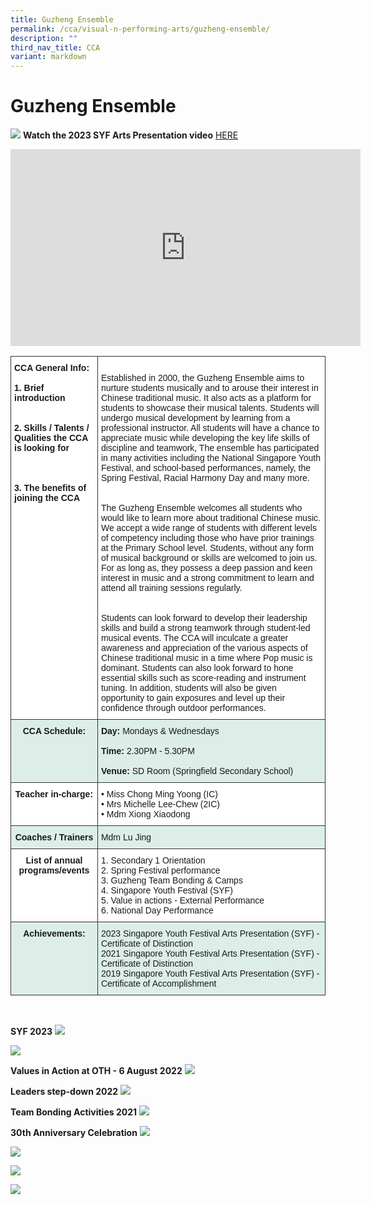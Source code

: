 ```yaml
---
title: Guzheng Ensemble
permalink: /cca/visual-n-performing-arts/guzheng-ensemble/
description: ""
third_nav_title: CCA
variant: markdown
---
```

# **Guzheng Ensemble**

![](/images/guzheng2023_1.jpeg)
**Watch the 2023 SYF Arts Presentation video** [HERE](https://www.youtube.com/watch?v=56OfoAdGpUQ)


<iframe width="560" height="315" src="https://www.youtube.com/embed/G3S4KU_0Z1I" title="YouTube video player" frameborder="0" allow="accelerometer; autoplay; clipboard-write; encrypted-media; gyroscope; picture-in-picture" allowfullscreen=""></iframe>

<br>

<table style="border-collapse:collapse;border-spacing:0" class="tg"><thead><tr><th style="background-color:#ffffff;border-color:#333333;border-style:solid;border-width:1px;font-family:Arial, sans-serif;font-size:14px;font-weight:bold;overflow:hidden;padding:10px 5px;text-align:left;vertical-align:top;word-break:normal">CCA General Info: <br><br>1. Brief introduction <br><br><br>2. Skills / Talents / Qualities the CCA is looking for <br><br><br><br>3. The benefits of joining the CCA <br></th><th style="background-color:#ffffff;border-color:#333333;border-style:solid;border-width:1px;font-family:Arial, sans-serif;font-size:14px;font-weight:normal;overflow:hidden;padding:10px 5px;text-align:left;vertical-align:top;word-break:normal"><br>Established in 2000, the Guzheng Ensemble aims to nurture students musically and to arouse their interest in Chinese traditional music. It also acts as a platform for students to showcase their musical talents. Students will undergo musical development by learning from a professional instructor. All students will have a chance to appreciate music while developing the key life skills of discipline and teamwork, The ensemble has participated in many activities including the National Singapore Youth Festival, and school-based performances, namely, the Spring Festival, Racial Harmony Day and many more.<br><br><br>The Guzheng Ensemble welcomes all students who would like to learn more about traditional Chinese music. We accept a wide range of students with different levels of competency including those who have prior trainings at the Primary School level. Students, without any form of musical background or skills are welcomed to join us. For as long as, they possess a deep passion and keen interest in music and a strong commitment to learn and attend all training sessions regularly. <br><br><br>Students can look forward to develop their leadership skills and build a strong teamwork through student-led musical events. The CCA will inculcate a greater awareness and appreciation of the various aspects of Chinese traditional music in a time where Pop music is dominant. Students can also look forward to hone essential skills such as score-reading and instrument tuning. In addition, students will also be given opportunity to gain exposures and level up their confidence through outdoor performances.<br></th></tr></thead><tbody><tr><td style="background-color:#DDEEE9;border-color:#333333;border-style:solid;border-width:1px;font-family:Arial, sans-serif;font-size:14px;font-weight:bold;overflow:hidden;padding:10px 5px;text-align:center;vertical-align:top;word-break:normal">CCA Schedule:<br></td><td style="background-color:#DDEEE9;border-color:#333333;border-style:solid;border-width:1px;font-family:Arial, sans-serif;font-size:14px;overflow:hidden;padding:10px 5px;text-align:left;vertical-align:top;word-break:normal"><span style="font-weight:bold">Day:</span> Mondays &amp; Wednesdays <br><br><span style="font-weight:bold">Time: </span>2.30PM - 5.30PM<br><br><span style="font-weight:bold">Venue: </span>SD Room (Springfield Secondary School)<br></td></tr><tr><td style="background-color:#ffffff;border-color:#333333;border-style:solid;border-width:1px;font-family:Arial, sans-serif;font-size:14px;font-weight:bold;overflow:hidden;padding:10px 5px;text-align:center;vertical-align:top;word-break:normal">Teacher in-charge:</td><td style="background-color:#ffffff;border-color:#333333;border-style:solid;border-width:1px;font-family:Arial, sans-serif;font-size:14px;overflow:hidden;padding:10px 5px;text-align:left;vertical-align:top;word-break:normal">• Miss Chong Ming Yoong (IC)<br>• Mrs Michelle Lee-Chew (2IC)<br>• Mdm Xiong Xiaodong<br></td></tr><tr><td style="background-color:#DDEEE9;border-color:#333333;border-style:solid;border-width:1px;font-family:Arial, sans-serif;font-size:14px;font-weight:bold;overflow:hidden;padding:10px 5px;text-align:center;vertical-align:top;word-break:normal">Coaches / Trainers<br></td><td style="background-color:#DDEEE9;border-color:#333333;border-style:solid;border-width:1px;font-family:Arial, sans-serif;font-size:14px;overflow:hidden;padding:10px 5px;text-align:left;vertical-align:top;word-break:normal">Mdm Lu Jing</td></tr><tr><td style="background-color:#ffffff;border-color:#333333;border-style:solid;border-width:1px;font-family:Arial, sans-serif;font-size:14px;font-weight:bold;overflow:hidden;padding:10px 5px;text-align:center;vertical-align:top;word-break:normal">List of annual programs/events<br></td><td style="background-color:#ffffff;border-color:#333333;border-style:solid;border-width:1px;font-family:Arial, sans-serif;font-size:14px;overflow:hidden;padding:10px 5px;text-align:left;vertical-align:top;word-break:normal">1. Secondary 1 Orientation <br>2. Spring Festival performance <br>3. Guzheng Team Bonding &amp; Camps<br>4. Singapore Youth Festival (SYF) <br>5. Value in actions - External Performance<br>6. National Day Performance  </td></tr><tr><td style="background-color:#DDEEE9;border-color:#333333;border-style:solid;border-width:1px;font-family:Arial, sans-serif;font-size:14px;font-weight:bold;overflow:hidden;padding:10px 5px;text-align:center;vertical-align:top;word-break:normal">Achievements:<br></td><td style="background-color:#DDEEE9;border-color:#333333;border-style:solid;border-width:1px;font-family:Arial, sans-serif;font-size:14px;overflow:hidden;padding:10px 5px;text-align:left;vertical-align:top;word-break:normal">2023 Singapore Youth Festival Arts Presentation (SYF) - Certificate of Distinction<br>2021 Singapore Youth Festival Arts Presentation (SYF) - Certificate of Distinction<br>2019 Singapore Youth Festival Arts Presentation (SYF) - Certificate of Accomplishment<br><span style="background-color:transparent"></span></td></tr></tbody></table>

<br>

**SYF 2023**
![](/images/guzheng2023_2.jpeg)

![](/images/guzheng2023_3.jpeg)

**Values in Action at OTH - 6 August 2022**
![](/images/VIA%20at%20Tampines%20OTH%206%20Aug%202022.jpeg)

**Leaders step-down 2022**
![](/images/Leaders%20step-down%202022.jpeg)

**Team Bonding Activities 2021**
![](/images/Team%20Bonding%20Activities%202021.jpeg)

**30th Anniversary Celebration**
![](/images/30th%20Pearl%20Anniversary%20Celebrations.jpeg)

![](/images/picture1.jpeg)

![](/images/Upd_seniors%20back%20home%202020.jpg)

![](/images/National%20Day%20Carnival%202019.jpg)